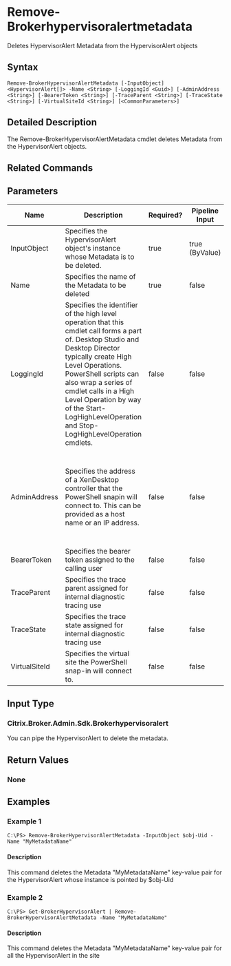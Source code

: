 ﻿
# Remove-Brokerhypervisoralertmetadata
Deletes HypervisorAlert Metadata from the HypervisorAlert objects
## Syntax

```
Remove-BrokerHypervisorAlertMetadata [-InputObject] <HypervisorAlert[]> -Name <String> [-LoggingId <Guid>] [-AdminAddress <String>] [-BearerToken <String>] [-TraceParent <String>] [-TraceState <String>] [-VirtualSiteId <String>] [<CommonParameters>]
```

## Detailed Description
The Remove-BrokerHypervisorAlertMetadata cmdlet deletes Metadata from the HypervisorAlert objects.


## Related Commands

## Parameters
| Name   | Description | Required? | Pipeline Input | Default Value |
| --- | --- | --- | --- | --- |
| InputObject | Specifies the HypervisorAlert object's instance whose Metadata is to be deleted. | true | true (ByValue) |  |
| Name | Specifies the name of the Metadata to be deleted | true | false |  |
| LoggingId | Specifies the identifier of the high level operation that this cmdlet call forms a part of. Desktop Studio and Desktop Director typically create High Level Operations. PowerShell scripts can also wrap a series of cmdlet calls in a High Level Operation by way of the Start-LogHighLevelOperation and Stop-LogHighLevelOperation cmdlets. | false | false |  |
| AdminAddress | Specifies the address of a XenDesktop controller that the PowerShell snapin will connect to. This can be provided as a host name or an IP address. | false | false | Localhost. Once a value is provided by any cmdlet, this value will become the default. |
| BearerToken | Specifies the bearer token assigned to the calling user | false | false |  |
| TraceParent | Specifies the trace parent assigned for internal diagnostic tracing use | false | false |  |
| TraceState | Specifies the trace state assigned for internal diagnostic tracing use | false | false |  |
| VirtualSiteId | Specifies the virtual site the PowerShell snap-in will connect to. | false | false |  |

## Input Type

### Citrix.Broker.Admin.Sdk.Brokerhypervisoralert
You can pipe the HypervisorAlert to delete the metadata.
## Return Values

### None

## Examples

### Example 1

```
C:\PS> Remove-BrokerHypervisorAlertMetadata -InputObject $obj-Uid -Name "MyMetadataName"
```

#### Description
This command deletes the Metadata "MyMetadataName" key-value pair for the HypervisorAlert whose instance is pointed by \$obj-Uid
### Example 2

```
C:\PS> Get-BrokerHypervisorAlert | Remove-BrokerHypervisorAlertMetadata -Name "MyMetadataName"
```

#### Description
This command deletes the Metadata "MyMetadataName" key-value pair for all the HypervisorAlert in the site
